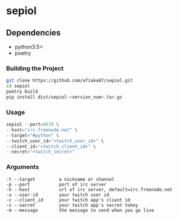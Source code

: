 # sepiol


## Dependencies

- python3.5>
- poetry

### Building the Project
```sh
git clone https://github.com/afiaka87/sepiol.git
cd sepiol
poetry build
pip install dist/sepiol-<version_num>.tar.gz
```

### Usage

```s
sepiol --port=6678 \
--host="irc.freenode.net" \
--target="#python" \
--twitch_user_id="<twitch_user_id>" \
--client_id="<twitch_client_id>" \
--secret="<twitch_secret>"
```


### Arguments

```
-t --target         a nickname or channel
-p --port           port of irc server
-h --host           url of irc server, default=irc.freenode.net
-u --user-id        your twitch user id
-c --client_id      your twitch app's client id
-s --secret         your twitch app's secret tokey
-m --message        the message to send when you go live
```